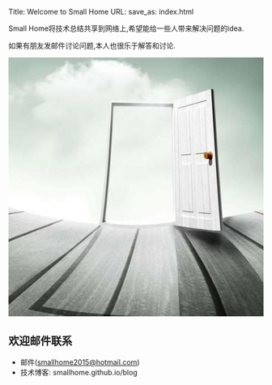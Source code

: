 Title: Welcome to Small Home
URL:
save_as: index.html



Small Home将技术总结共享到网络上,希望能给一些人带来解决问题的idea.


如果有朋友发邮件讨论问题,本人也很乐于解答和讨论.

![openmind](img/openmind.jpg)

## 欢迎邮件联系
* 邮件(smallhome2015@hotmail.com)
* 技术博客: smallhome.github.io/blog



